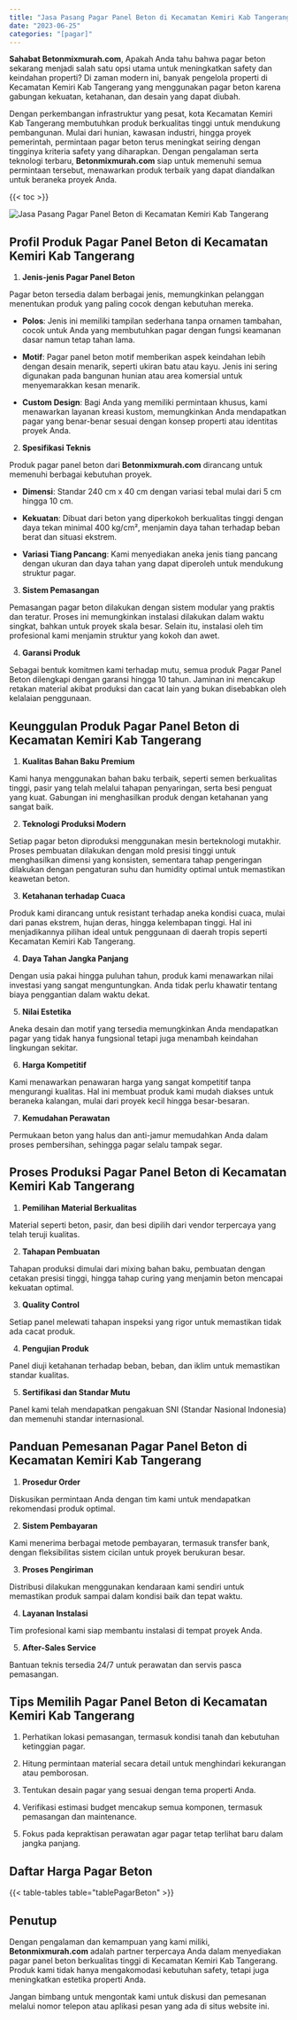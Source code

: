 ```yaml
---
title: "Jasa Pasang Pagar Panel Beton di Kecamatan Kemiri Kab Tangerang"
date: "2023-06-25"
categories: "[pagar]"
---
```


**Sahabat Betonmixmurah.com**, Apakah Anda tahu bahwa pagar beton sekarang menjadi salah satu opsi utama untuk meningkatkan safety dan keindahan properti? Di zaman modern ini, banyak pengelola properti di Kecamatan Kemiri Kab Tangerang yang menggunakan pagar beton karena gabungan kekuatan, ketahanan, dan desain yang dapat diubah.  

Dengan perkembangan infrastruktur yang pesat, kota Kecamatan Kemiri Kab Tangerang membutuhkan produk berkualitas tinggi untuk mendukung pembangunan. Mulai dari hunian, kawasan industri, hingga proyek pemerintah, permintaan pagar beton terus meningkat seiring dengan tingginya kriteria safety yang diharapkan. Dengan pengalaman serta teknologi terbaru, **Betonmixmurah.com** siap untuk memenuhi semua permintaan tersebut, menawarkan produk terbaik yang dapat diandalkan untuk beraneka proyek Anda.

{{< toc >}}

![Jasa Pasang Pagar Panel Beton di Kecamatan Kemiri Kab Tangerang](/images/pagar/pagar-beton-29.jpg)

## Profil Produk Pagar Panel Beton di Kecamatan Kemiri Kab Tangerang

1. **Jenis-jenis Pagar Panel Beton**  

Pagar beton tersedia dalam berbagai jenis, memungkinkan pelanggan menentukan produk yang paling cocok dengan kebutuhan mereka.  

- **Polos**: Jenis ini memiliki tampilan sederhana tanpa ornamen tambahan, cocok untuk Anda yang membutuhkan pagar dengan fungsi keamanan dasar namun tetap tahan lama.  

- **Motif**: Pagar panel beton motif memberikan aspek keindahan lebih dengan desain menarik, seperti ukiran batu atau kayu. Jenis ini sering digunakan pada bangunan hunian atau area komersial untuk menyemarakkan kesan menarik.  

- **Custom Design**: Bagi Anda yang memiliki permintaan khusus, kami menawarkan layanan kreasi kustom, memungkinkan Anda mendapatkan pagar yang benar-benar sesuai dengan konsep properti atau identitas proyek Anda.  

2. **Spesifikasi Teknis**  

Produk pagar panel beton dari **Betonmixmurah.com** dirancang untuk memenuhi berbagai kebutuhan proyek.  

- **Dimensi**: Standar 240 cm x 40 cm dengan variasi tebal mulai dari 5 cm hingga 10 cm.  

- **Kekuatan**: Dibuat dari beton yang diperkokoh berkualitas tinggi dengan daya tekan minimal 400 kg/cm², menjamin daya tahan terhadap beban berat dan situasi ekstrem.  

- **Variasi Tiang Pancang**: Kami menyediakan aneka jenis tiang pancang dengan ukuran dan daya tahan yang dapat diperoleh untuk mendukung struktur pagar.  

3. **Sistem Pemasangan**  

Pemasangan pagar beton dilakukan dengan sistem modular yang praktis dan teratur. Proses ini memungkinkan instalasi dilakukan dalam waktu singkat, bahkan untuk proyek skala besar. Selain itu, instalasi oleh tim profesional kami menjamin struktur yang kokoh dan awet.  

4. **Garansi Produk**  

Sebagai bentuk komitmen kami terhadap mutu, semua produk Pagar Panel Beton dilengkapi dengan garansi hingga 10 tahun. Jaminan ini mencakup retakan material akibat produksi dan cacat lain yang bukan disebabkan oleh kelalaian penggunaan.

## Keunggulan Produk Pagar Panel Beton di Kecamatan Kemiri Kab Tangerang 

1. **Kualitas Bahan Baku Premium**  

Kami hanya menggunakan bahan baku terbaik, seperti semen berkualitas tinggi, pasir yang telah melalui tahapan penyaringan, serta besi penguat yang kuat. Gabungan ini menghasilkan produk dengan ketahanan yang sangat baik.  

2. **Teknologi Produksi Modern**  

Setiap pagar beton diproduksi menggunakan mesin berteknologi mutakhir. Proses pembuatan dilakukan dengan mold presisi tinggi untuk menghasilkan dimensi yang konsisten, sementara tahap pengeringan dilakukan dengan pengaturan suhu dan humidity optimal untuk memastikan keawetan beton.  

3. **Ketahanan terhadap Cuaca**  

Produk kami dirancang untuk resistant terhadap aneka kondisi cuaca, mulai dari panas ekstrem, hujan deras, hingga kelembapan tinggi. Hal ini menjadikannya pilihan ideal untuk penggunaan di daerah tropis seperti Kecamatan Kemiri Kab Tangerang.  

4. **Daya Tahan Jangka Panjang**  

Dengan usia pakai hingga puluhan tahun, produk kami menawarkan nilai investasi yang sangat menguntungkan. Anda tidak perlu khawatir tentang biaya penggantian dalam waktu dekat.  

5. **Nilai Estetika**  

Aneka desain dan motif yang tersedia memungkinkan Anda mendapatkan pagar yang tidak hanya fungsional tetapi juga menambah keindahan lingkungan sekitar.  

6. **Harga Kompetitif**  

Kami menawarkan penawaran harga yang sangat kompetitif tanpa mengurangi kualitas. Hal ini membuat produk kami mudah diakses untuk beraneka kalangan, mulai dari proyek kecil hingga besar-besaran.  

7. **Kemudahan Perawatan**  

Permukaan beton yang halus dan anti-jamur memudahkan Anda dalam proses pembersihan, sehingga pagar selalu tampak segar.

## Proses Produksi Pagar Panel Beton di Kecamatan Kemiri Kab Tangerang

1. **Pemilihan Material Berkualitas**  

Material seperti beton, pasir, dan besi dipilih dari vendor terpercaya yang telah teruji kualitas.

2. **Tahapan Pembuatan**  

Tahapan produksi dimulai dari mixing bahan baku, pembuatan dengan cetakan presisi tinggi, hingga tahap curing yang menjamin beton mencapai kekuatan optimal.

3. **Quality Control**  

Setiap panel melewati tahapan inspeksi yang rigor untuk memastikan tidak ada cacat produk.

4. **Pengujian Produk**  

Panel diuji ketahanan terhadap beban, beban, dan iklim untuk memastikan standar kualitas.

5. **Sertifikasi dan Standar Mutu**  

Panel kami telah mendapatkan pengakuan SNI (Standar Nasional Indonesia) dan memenuhi standar internasional.

## Panduan Pemesanan Pagar Panel Beton di Kecamatan Kemiri Kab Tangerang

1. **Prosedur Order**  

Diskusikan permintaan Anda dengan tim kami untuk mendapatkan rekomendasi produk optimal.

2. **Sistem Pembayaran**  

Kami menerima berbagai metode pembayaran, termasuk transfer bank, dengan fleksibilitas sistem cicilan untuk proyek berukuran besar.

3. **Proses Pengiriman**  

Distribusi dilakukan menggunakan kendaraan kami sendiri untuk memastikan produk sampai dalam kondisi baik dan tepat waktu.

4. **Layanan Instalasi**  

Tim profesional kami siap membantu instalasi di tempat proyek Anda.

5. **After-Sales Service**  

Bantuan teknis tersedia 24/7 untuk perawatan dan servis pasca pemasangan.

## Tips Memilih Pagar Panel Beton di Kecamatan Kemiri Kab Tangerang

1. Perhatikan lokasi pemasangan, termasuk kondisi tanah dan kebutuhan ketinggian pagar.  

2. Hitung permintaan material secara detail untuk menghindari kekurangan atau pemborosan.  

3. Tentukan desain pagar yang sesuai dengan tema properti Anda.  

4. Verifikasi estimasi budget mencakup semua komponen, termasuk pemasangan dan maintenance.  

5. Fokus pada kepraktisan perawatan agar pagar tetap terlihat baru dalam jangka panjang.

## Daftar Harga Pagar Beton

{{< table-tables table="tablePagarBeton" >}}

## Penutup

Dengan pengalaman dan kemampuan yang kami miliki, **Betonmixmurah.com** adalah partner terpercaya Anda dalam menyediakan pagar panel beton berkualitas tinggi di Kecamatan Kemiri Kab Tangerang. Produk kami tidak hanya mengakomodasi kebutuhan safety, tetapi juga meningkatkan estetika properti Anda.  

Jangan bimbang untuk mengontak kami untuk diskusi dan pemesanan melalui nomor telepon atau aplikasi pesan yang ada di situs website ini.